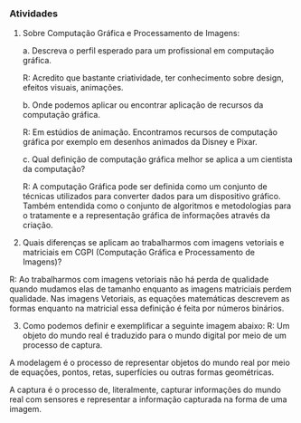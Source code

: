 ### Atividades

1.  Sobre Computação Gráfica e Processamento de Imagens:

    a. Descreva o perfil esperado para um profissional em computação gráfica.

    R: Acredito que bastante criatividade, ter conhecimento sobre design, efeitos visuais, animações.

    b. Onde podemos aplicar ou encontrar aplicação de recursos da computação gráfica.

    R: Em estúdios de animação. Encontramos recursos de computação gráfica por exemplo em desenhos animados da Disney e Pixar.

    c. Qual definição de computação gráfica melhor se aplica a um cientista da computação?

    R: A computação Gráfica pode ser definida como um conjunto de técnicas utilizados para converter dados para um dispositivo gráfico. Também entendida como o conjunto de algoritmos e metodologias para o tratamente e a representação gráfica de informações através da criação.

2.  Quais diferenças se aplicam ao trabalharmos com imagens vetoriais e matriciais em CGPI (Computação Gráfica e Processamento de Imagens)?

R: Ao trabalharmos com imagens vetoriais não há perda de qualidade quando mudamos elas de tamanho enquanto as imagens matriciais perdem qualidade. Nas imagens Vetoriais, as equações matemáticas descrevem as formas enquanto na matricial essa definição é feita por números binários.

3. Como podemos definir e exemplificar a seguinte imagem abaixo:
   R: Um objeto do mundo real é traduzido para o mundo digital por meio de um processo de captura.

A modelagem é o processo de representar objetos do mundo real por meio de equações, pontos, retas, superfícies ou outras formas geométricas.

A captura é o processo de, literalmente, capturar informações do mundo real com sensores e representar a informação capturada na forma de uma imagem.
